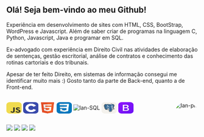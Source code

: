 ## Olá! Seja bem-vindo ao meu Github!

Experiência em desenvolvimento de sites com HTML, CSS, BootStrap, WordPress e Javascript. Além de saber criar de programas na linguagem C, Python, Javascript, Java e programar em SQL.

Ex-advogado com experiência em Direito Civil nas atividades de elaboração de sentenças, gestão
escritorial, análise de contratos e conhecimento das rotinas cartoriais e dos tribunais.

Apesar de ter feito Direito, em sistemas de informação consegui me identificar muito mais :) Gosto tanto da parte de Back-end, quanto a de Front-end.


<div style="display: inline_block"><br>
  <img align="center" alt="Ian-Js" height="30" width="40" src="https://raw.githubusercontent.com/tandpfun/skill-icons/59059d9d1a2c092696dc66e00931cc1181a4ce1f/icons/JavaScript.svg"  target="_blank">
  <img align="center" alt="Ian-C" height="30" width="40" src="https://raw.githubusercontent.com/tandpfun/skill-icons/59059d9d1a2c092696dc66e00931cc1181a4ce1f/icons/C.svg"  target="_blank">
  <img align="center" alt="Ian-HTML" height="30" width="40" src="https://raw.githubusercontent.com/devicons/devicon/master/icons/html5/html5-original.svg"  target="_blank">
  <img align="center" alt="Ian-CSS" height="30" width="40" src="https://raw.githubusercontent.com/tandpfun/skill-icons/59059d9d1a2c092696dc66e00931cc1181a4ce1f/icons/CSS.svg"  target="_blank">
  <img align="center" alt="Ian-SQL" height="30" width="40" src="https://cdn4.iconfinder.com/data/icons/flat-pro-database-set-1/32/sql-badge-1024.png"  target="_blank">
  <img align="center" alt="Ian-SQL" height="30" width="40" src="https://raw.githubusercontent.com/tandpfun/skill-icons/59059d9d1a2c092696dc66e00931cc1181a4ce1f/icons/PostgreSQL-Light.svg"  target="_blank">
   <img align="center" alt="Ian-SQL" height="30" width="40" src="https://raw.githubusercontent.com/tandpfun/skill-icons/59059d9d1a2c092696dc66e00931cc1181a4ce1f/icons/Bootstrap.svg"  target="_blank">
  <img align="right" alt="Ian-pic" height="150" style="border-radius:50px;" src="https://media.tenor.com/yDPzBnrXsUwAAAAC/wwu2jt-wwu2johnnytriggers.gif"  target="_blank">
  
 
</div>
  
  ##
 
<div> 
  <a href="https://www.instagram.com/ianvct/" target="_blank"><img src="https://img.shields.io/badge/-Instagram-%23E4405F?style=for-the-badge&logo=instagram&logoColor=white" target="_blank"></a>
  <a href = "mailto:ianvcts@gmail.com"><img src="https://img.shields.io/badge/-Gmail-%23333?style=for-the-badge&logo=gmail&logoColor=white" target="_blank"></a>
  <a href="https://www.linkedin.com/in/ian-victor-moreira-tadeu-de-soares-1704a621a/" target="_blank"><img src="https://img.shields.io/badge/-LinkedIn-%230077B5?style=for-the-badge&logo=linkedin&logoColor=white" target="_blank"></a> 
   <a href="https://www.crunchyroll.com/pt-br/user/tsukiro123" target="_blank"><img src="https://img.shields.io/badge/Crunchyroll-F47521?style=for-the-badge&logo=crunchyroll&logoColor=white" target="_blank"></a> 
</div>


